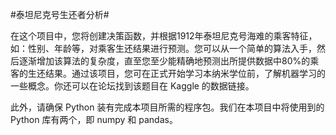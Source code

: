 #泰坦尼克号生还者分析#

在这个项目中，您将创建决策函数，并根据1912年泰坦尼克号海难的乘客特征，如：性别、年龄等，对乘客生还结果进行预测。您可以从一个简单的算法入手，然后逐渐增加该算法的复杂度，直至您至少能精确地预测出所提供数据中80%的乘客的生还结果。通过该项目，您可在正式开始学习本纳米学位前，了解机器学习的一些概念。你还可以在论坛找到该题目在 Kaggle 的数据链接。

此外，请确保 Python 装有完成本项目所需的程序包。我们在本项目中将使用到的 Python 库有两个，即 numpy 和 pandas。
